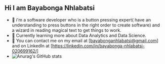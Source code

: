 ## Hi I am Bayabonga Nhlabatsi



- 🌱 i'm a software developer  who is a button pressing expert( have an understanding to press buttons in the right order to create software) and a wizard in reading magical text to get things to work.
- 🤔 Currently learning more about Data Analytics and Data Science.
- 💬 You can contact me on my email at [bayabonganhlabatsi@gmail.com] and on LinkedIn at [https://linkedin.com/in/bayabonga-nhlabatsi-020699162/]
- ![Anurag's GitHub stats](https://github-readme-stats.vercel.app/api?username=Bayabonga&show_icons=true&theme=gruvbox)
